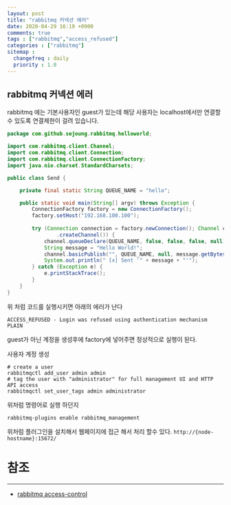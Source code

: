 ```yaml
---
layout: post
title: "rabbitmq 커넥션 에러"
date: 2020-04-29 16:19 +0900
comments: true
tags : ["rabbitmq","access_refused"]
categories : ["rabbitmq"]
sitemap :
  changefreq : daily
  priority : 1.0
---
```


## rabbitmq 커넥션 에러

rabbitmq 에는 기본사용자인 guest가 있는데 해당 사용자는 localhost에서만 연결할수 있도록 연결제한이 걸려 있습니다.


```java
package com.github.sejoung.rabbitmq.helloworld;

import com.rabbitmq.client.Channel;
import com.rabbitmq.client.Connection;
import com.rabbitmq.client.ConnectionFactory;
import java.nio.charset.StandardCharsets;

public class Send {

	private final static String QUEUE_NAME = "hello";

	public static void main(String[] argv) throws Exception {
		ConnectionFactory factory = new ConnectionFactory();
		factory.setHost("192.168.100.100");
		
		try (Connection connection = factory.newConnection(); Channel channel = connection
				.createChannel()) {
			channel.queueDeclare(QUEUE_NAME, false, false, false, null);
			String message = "Hello World!";
			channel.basicPublish("", QUEUE_NAME, null, message.getBytes(StandardCharsets.UTF_8));
			System.out.println(" [x] Sent '" + message + "'");
		} catch (Exception e) {
			e.printStackTrace();
		}
	}
}


```

위 처럼 코드를 실행시키면 아래의 에러가 난다 

```
ACCESS_REFUSED - Login was refused using authentication mechanism PLAIN
```

guest가 아닌 계정을 생성후에 factory에 넣어주면 정상적으로 실행이 된다.

사용자 계정 생성 

```
# create a user
rabbitmqctl add_user admin admin
# tag the user with "administrator" for full management UI and HTTP API access
rabbitmqctl set_user_tags admin administrator

```

위처럼 명령어로 실행 하던지 

```
rabbitmq-plugins enable rabbitmq_management

```

위처럼 플러그인을 설치해서 웹페이지에 접근 해서 처리 할수 있다. `http://{node-hostname}:15672/`


# 참조
-----
* [rabbitmq access-control](https://www.rabbitmq.com/access-control.html)

